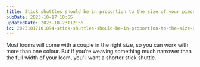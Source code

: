 ```yaml
---
title: Stick shuttles should be in proportion to the size of your piece
pubDate: 2023-10-17 10:55
updatedDate: 2023-10-23T12:55
id: 20231017101094-stick-shuttles-should-be-in-proportion-to-the-size-of-your-loom
---
```


Most looms will come with a couple in the right size, so you can work with more than one colour. But if you're weaving something much narrower than the full width of your loom, you'll want a shorter stick shuttle.
